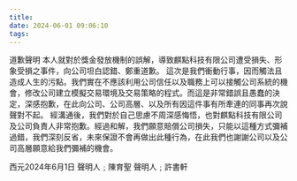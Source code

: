 ```yaml
---
title: 
date: 2024-06-01 09:06:10
tags:
---
```


道歉聲明
本人就對於獎金發放機制的誤解，導致麒點科技有限公司遭受損失、形象受損之事件，向公司坦白認錯、鄭重道歉。
這次是我們衝動行事，因而觸法且造成人生的污點。我們實在不應該利用公司信任以及職務上可以接觸公司系統的機會，修改公司建立模擬交易環境及交易策略的程式。而這是非常錯誤且愚蠢的決定，深感抱歉，在此向公司、公司高層、以及所有因這件事有所牽連的同事再次說聲對不起。
經溝通後，我們對於自己思慮不周深感悔悟，也對麒點科技有限公司及公司負責人非常抱歉。經過和解，我們願意賠償公司損失，只能以這種方式彌補過錯，我們深刻反省，未來保證不會再做出此種行為，在此我們也謝謝公司以及公司高層願意給我們彌補的機會。

⻄元2024年6月1日
聲明人﹔陳育聖
聲明人﹔許書軒